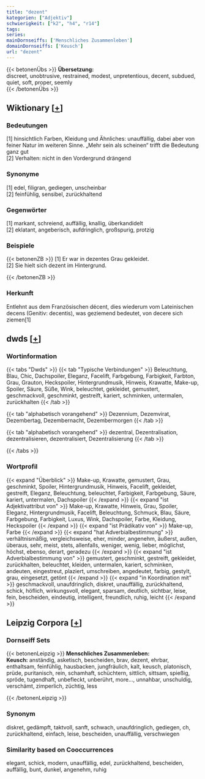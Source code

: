 ```yaml
---
title: "dezent"
kategorien: ["Adjektiv"]
schwierigkeit: ["k2", "h4", "r14"]
tags:
series:
mainDornseiffs: ['Menschliches Zusammenleben']
domainDornseiffs: ['Keusch']
url: "dezent"
---
```


{{< betonenÜbs >}}
**Übersetzung:**  
discreet, unobtrusive, restrained, modest, unpretentious, decent, subdued, quiet, soft, proper, seemly  
{{< /betonenÜbs >}}

## Wiktionary [[+](https://de.wiktionary.org/wiki/dezent)]

### Bedeutungen
[1] hinsichtlich Farben, Kleidung und Ähnliches: unauffällig, dabei aber von feiner Natur im weiteren Sinne. „Mehr sein als scheinen“ trifft die Bedeutung ganz gut  
[2] Verhalten: nicht in den Vordergrund drängend  

### Synonyme
[1] edel, filigran, gediegen, unscheinbar  
[2] feinfühlig, sensibel, zurückhaltend  

### Gegenwörter
[1] markant, schreiend, auffällig, knallig, überkandidelt  
[2] eklatant, angeberisch, aufdringlich, großspurig, protzig  

### Beispiele
{{< betonenZB >}}
[1] Er war in dezentes Grau gekleidet.  
[2] Sie hielt sich dezent im Hintergrund.  

{{< /betonenZB >}}
### Herkunft
Entlehnt aus dem Französischen décent, dies wiederum vom Lateinischen decens (Genitiv: decentis), was geziemend bedeutet, von decere sich ziemen[1]  



## dwds [[+](https://www.dwds.de/wb/dezent)]

### Wortinformation
{{< tabs "Dwds" >}}
{{< tab "Typische Verbindungen" >}}
Beleuchtung, Blau, Chic, Dachspoiler, Eleganz, Facelift, Farbgebung, Farbigkeit, Farbton, Grau, Grauton, Heckspoiler, Hintergrundmusik, Hinweis, Krawatte, Make-up, Spoiler, Säure, Süße, Wink, beleuchtet, gekleidet, gemustert, geschmackvoll, geschminkt, gestreift, kariert, schminken, untermalen, zurückhalten
{{< /tab >}}

{{< tab "alphabetisch vorangehend" >}}
Dezennium, Dezemvirat, Dezembertag, Dezembernacht, Dezembermorgen
{{< /tab >}}

{{< tab "alphabetisch vorangehend" >}}
dezentral, Dezentralisation, dezentralisieren, dezentralisiert, Dezentralisierung
{{< /tab >}}

{{< /tabs >}}

### Wortprofil
{{< expand "Überblick" >}} Make-up, Krawatte, gemustert, Grau, geschminkt, Spoiler, Hintergrundmusik, Hinweis, Facelift, gekleidet, gestreift, Eleganz, Beleuchtung, beleuchtet, Farbigkeit, Farbgebung, Säure, kariert, untermalen, Dachspoiler {{< /expand >}}
{{< expand "ist Adjektivattribut von" >}} Make-up, Krawatte, Hinweis, Grau, Spoiler, Eleganz, Hintergrundmusik, Facelift, Beleuchtung, Schmuck, Blau, Säure, Farbgebung, Farbigkeit, Luxus, Wink, Dachspoiler, Farbe, Kleidung, Heckspoiler {{< /expand >}}
{{< expand "ist Prädikativ von" >}} Make-up, Farbe {{< /expand >}}
{{< expand "hat Adverbialbestimmung" >}} verhältnismäßig, vergleichsweise, eher, minder, angenehm, äußerst, außen, überaus, sehr, meist, stets, allenfalls, weniger, wenig, lieber, möglichst, höchst, ebenso, derart, geradezu {{< /expand >}}
{{< expand "ist Adverbialbestimmung von" >}} gemustert, geschminkt, gestreift, gekleidet, zurückhalten, beleuchtet, kleiden, untermalen, kariert, schminken, andeuten, eingestreut, plaziert, umschreiben, angedeutet, farbig, gestylt, grau, eingesetzt, getönt {{< /expand >}}
{{< expand "in Koordination mit" >}} geschmackvoll, unaufdringlich, diskret, unauffällig, zurückhaltend, schick, höflich, wirkungsvoll, elegant, sparsam, deutlich, sichtbar, leise, fein, bescheiden, eindeutig, intelligent, freundlich, ruhig, leicht {{< /expand >}}

## Leipzig Corpora [[+](https://corpora.uni-leipzig.de/en/res?word=dezent&corpusId=deu_newscrawl-public_2018)]

### Dornseiff Sets
{{< betonenLeipzig >}}
**Menschliches Zusammenleben:**  
**Keusch:** anständig, asketisch, bescheiden, brav, dezent, ehrbar, enthaltsam, feinfühlig, hausbacken, jungfräulich, kalt, keusch, platonisch, prüde, puritanisch, rein, schamhaft, schüchtern, sittlich, sittsam, spießig, spröde, tugendhaft, unbefleckt, unberührt, more..., unnahbar, unschuldig, verschämt, zimperlich, züchtig, less  

{{< /betonenLeipzig >}}

### Synonym
diskret, gedämpft, taktvoll, sanft, schwach, unaufdringlich, gediegen, ch, zurückhaltend, einfach, leise, bescheiden, unauffällig, verschwiegen


### Similarity based on Cooccurrences
elegant, schick, modern, unauffällig, edel, zurückhaltend, bescheiden, auffällig, bunt, dunkel, angenehm, ruhig

